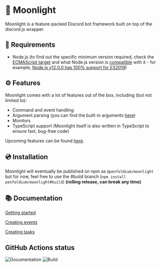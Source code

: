 # 🌙 Moonlight
Moonlight is a feature-packed Discord bot framework built on top of the discord.js wrapper.

## 📝 Requirements
- Node.js (to find out the specific minimum version required, check the [ECMAScript target](https://github.com/penfoldium/moonlight/blob/master/tsconfig.json#L3) and what Node.js version is [compatible](https://node.green) with it - for example, [Node.js v12.0.0 has 100% support for ES2019](https://i.imgur.com/eMsT1SV.png))

## ⚙ Features
Moonlight comes with a lot of features out of the box, including (but not limited to):
- Command and event handling
- Argument parsing (you can find the built-in arguments [here](https://github.com/penfoldium/moonlight/tree/master/src/lib/arguments))
- Monitors
- TypeScript support (Moonlight itself is also written in TypeScript to ensure fast, bug-free code)

Upcoming features can be found [here](https://github.com/penfoldium/moonlight/projects/1).

## 💿 Installation
Moonlight will eventually be published on npm as `@penfoldium/moonlight` but for now, feel free to use the #build branch (`npm install penfoldium/moonlight#build`) **(rolling release, can break any time)**

## 📚 Documentation 
[Getting started](https://penfoldium.github.io/moonlight/classes/_lib_client_.moonlightclient.html#getting-started-with-moonlight)

[Creating events](https://penfoldium.github.io/moonlight/classes/_lib_structures_event_.event.html#creating-events)

[Creating tasks](https://penfoldium.github.io/moonlight/classes/_lib_structures_task_.task.html#creating-tasks)

## GitHub Actions status
![Documentation](https://github.com/penfoldium/moonlight/workflows/Documentation/badge.svg)
![Build](https://github.com/penfoldium/moonlight/workflows/Build/badge.svg) 